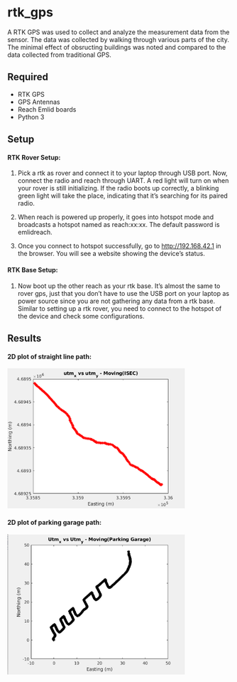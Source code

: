 # rtk_gps
A RTK GPS was used to collect and analyze the measurement data from the sensor. The data was collected by walking through various parts of the city. The minimal effect of obsructing buildings was noted and compared to the data collected from traditional GPS.  

## Required
* RTK GPS
* GPS Antennas
* Reach Emlid boards
* Python 3

## Setup


#### RTK Rover Setup:
1. Pick a rtk as rover and connect it to your laptop through USB port. Now, connect the radio and reach through UART. A red light will turn on when your rover is still initializing. If the radio boots up correctly, a blinking green light will take  the  place,  indicating  that  it’s  searching  for  its  paired  radio. 

2. When reach is powered up properly, it goes into hotspot mode and  broadcasts  a  hotspot  named  as  reach:xx:xx.  The  default  password is emlidreach.

3. Once  you  connect  to  hotspot  successfully,  go  to  http://192.168.42.1  in  the  browser.  You  will see a website showing the device’s status.

#### RTK Base Setup:
1. Now boot up the other reach as your rtk base. It’s almost the same to rover gps, just that you don’t have to use the USB port on your laptop as power source since you are not gathering any data from a rtk base. Similar to setting up a rtk rover, you need to connect to the hotspot of the device and check some configurations.

## Results

#### 2D plot of straight line path:
<img src="output/straight_path.png" alt="final" width="400"/>

#### 2D plot of parking garage path:
<img src="output/parking_garage.png" alt="final" width="400"/>
